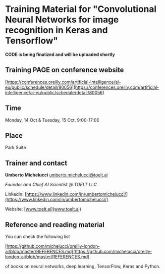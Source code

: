 # Training Material for "Convolutional Neural Networks for image recognition in Keras and Tensorflow"

__CODE is being finalized and will be uploaded shortly__

## Training PAGE on conference website

[https://conferences.oreilly.com/artificial-intelligence/ai-eu/public/schedule/detail/80056](https://conferences.oreilly.com/artificial-intelligence/ai-eu/public/schedule/detail/80056)

## Time

Monday, 14 Oct & Tuesday, 15 Oct,
9:00-17:00

## Place

Park Suite

## Trainer and contact

__Umberto Michelucci__ [umberto.michelucci@toelt.ai](umberto.michelucci@toelt.ai)

_Founder and Chief AI Scientist @ TOELT LLC_

Linkedin: [https://www.linkedin.com/in/umbertomichelucci/](https://www.linkedin.com/in/umbertomichelucci/)

Website: [www.toelt.ai](www.toelt.ai)

## Reference and reading material

You can check the following list

[https://github.com/michelucci/oreilly-london-ai/blob/master/REFERENCES.md](https://github.com/michelucci/oreilly-london-ai/blob/master/REFERENCES.md)

of books on neural networks, deep learning, TensorFlow, Keras and Python.


